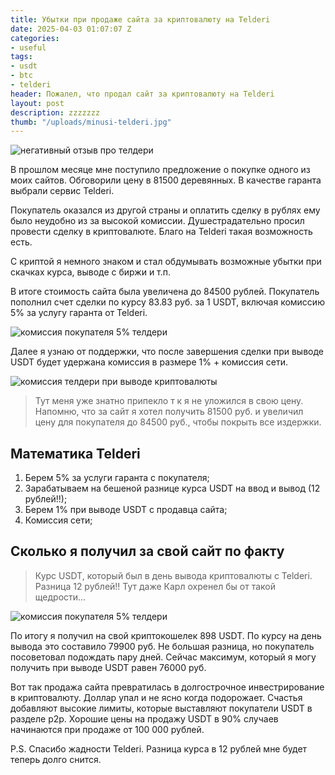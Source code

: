```yaml
---
title: Убытки при продаже сайта за криптовалюту на Telderi
date: 2025-04-03 01:07:07 Z
categories:
- useful
tags:
- usdt
- btc
- telderi
header: Пожалел, что продал сайт за криптовалюту на Telderi
layout: post
description: zzzzzzz
thumb: "/uploads/minusi-telderi.jpg"
---
```


![негативный отзыв про телдери](/uploads/minusi-telderi.jpg)

В прошлом месяце мне поступило предложение о покупке одного из моих сайтов. Обговорили цену в 81500 деревянных. В качестве гаранта выбрали сервис Telderi. 

Покупатель оказался из другой страны и оплатить сделку в рублях ему было неудобно из за высокой комиссии. Душестрадательно просил провести сделку в криптовалюте. Благо на Telderi такая возможность есть. 

С криптой я немного знаком и стал обдумывать возможные убытки при скачках курса, выводе с биржи и т.п. 

В итоге стоимость сайта была увеличена до 84500 рублей. Покупатель пополнил счет сделки по курсу 83.83 руб. за 1 USDT, включая комиссию 5% за услугу гаранта от Telderi.

![комиссия покупателя 5% телдери ](/uploads/komissia.JPG)

Далее я узнаю от поддержки, что после завершения сделки при выводе USDT будет удержана комиссия в размере 1% + комиссия сети.

![комиссия телдери при выводе криптовалюты](/uploads/1procent.JPG)

> Тут меня уже знатно припекло т к я не уложился в свою цену. Напомню, что за сайт я хотел получить 81500 руб. и увеличил цену для покупателя до 84500 руб., чтобы покрыть все издержки.

## Математика Telderi 

1. Берем 5% за услуги гаранта с покупателя;
2. Зарабатываем на бешеной разнице курса USDT на ввод и вывод (12 рублей!!);
3. Берем 1% при выводе USDT c продавца сайта;
4. Комиссия сети;

## Сколько я получил за свой сайт по факту

> Курс USDT, который был в день вывода криптовалюты с Telderi. Разница 12 рублей!! Тут даже Карл охренел бы от такой щедрости...

![комиссия покупателя 5% телдери ](/uploads/kurs-usdt.JPG)

По итогу я получил на свой криптокошелек 898 USDT. По курсу на день вывода это составило 79900 руб. Не большая разница, но покупатель посоветовал подождать пару дней. Сейчас максимум, который я могу получить при выводе USDT равен 76000 руб.

Вот так продажа сайта превратилась в долгострочное инвестрирование в криптовалюту. Доллар упал и не ясно когда подорожает. Счастья добавляют высокие лимиты, которые выставляют покупатели USDT в разделе p2p. Хорошие цены на продажу USDT в 90% случаев начинаются при продаже от 100 000 рублей.

P.S. Спасибо жадности Telderi. Разница курса в 12 рублей мне будет теперь долго снится.

